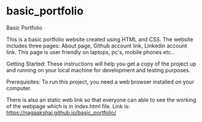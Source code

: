 # basic_portfolio
Basic Portfolio

This is a basic portfolio website created using HTML and CSS. The website includes three pages: About page, Github account link, Linkedin account link. This page is user friendly on laptops, pc's, mobile phones etc..

Getting Started:
These instructions will help you get a copy of the project up and running on your local machine for development and testing purposes.

Prerequisites:
To run this project, you need a web browser installed on your computer.

There is also an static web link so that everyone can able to see the working of the webpage which is in index.html file.
Link is:
https://nagaakshai.github.io/basic_portfolio/

